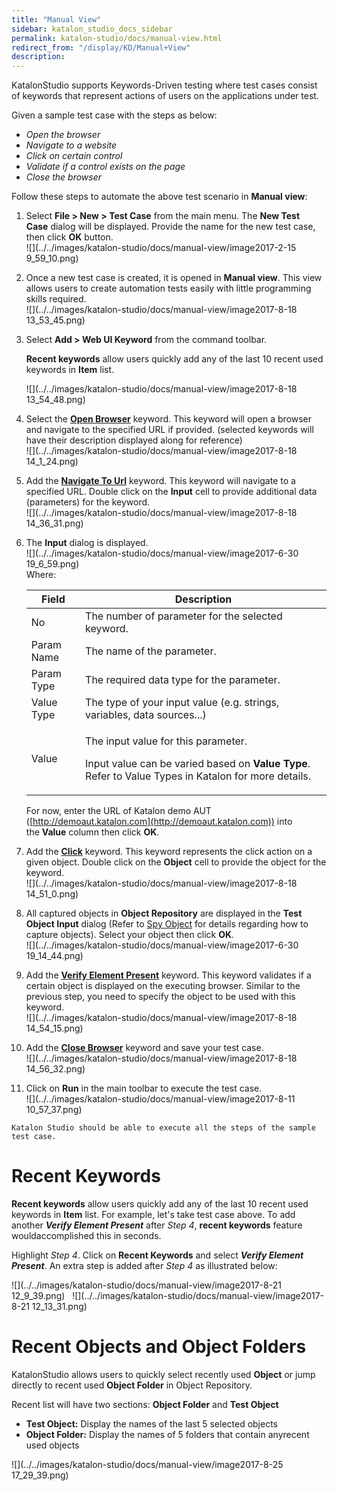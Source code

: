 ```yaml
---
title: "Manual View" 
sidebar: katalon_studio_docs_sidebar
permalink: katalon-studio/docs/manual-view.html 
redirect_from: "/display/KD/Manual+View" 
description: 
---
```

KatalonStudio supports Keywords-Driven testing where test cases consist of keywords that represent actions of users on the applications under test. 

Given a sample test case with the steps as below:

*   _Open the browser_
*   _Navigate to a website_
*   _Click on certain control_
*   _Validate if a control exists on the page_
*   _Close the browser_

Follow these steps to automate the above test scenario in **Manual view**:

1.  Select **File > New > Test Case** from the main menu. The **New Test Case** dialog will be displayed. Provide the name for the new test case, then click **OK** button.  
    ![](../../images/katalon-studio/docs/manual-view/image2017-2-15 9_59_10.png)  
      
    
2.  Once a new test case is created, it is opened in **Manual view**. This view allows users to create automation tests easily with little programming skills required.  
    ![](../../images/katalon-studio/docs/manual-view/image2017-8-18 13_53_45.png)  
      
    
3.  Select **Add > Web UI Keyword** from the command toolbar.
    
    **Recent keywords** allow users quickly add any of the last 10 recent used keywords in **Item** list.
    
      
    ![](../../images/katalon-studio/docs/manual-view/image2017-8-18 13_54_48.png)  
      
    
      
    
4.  Select the **[Open Browser](https://docs.katalon.com/display/KD/%5BWebUI%5D+Open+Browser)** keyword. This keyword will open a browser and navigate to the specified URL if provided. (selected keywords will have their description displayed along for reference)  
    ![](../../images/katalon-studio/docs/manual-view/image2017-8-18 14_1_24.png)  
      
    
5.  Add the **[Navigate To Url](https://docs.katalon.com/display/KD/%5BWebUI%5D+Navigate+to+Url)** keyword. This keyword will navigate to a specified URL. Double click on the **Input** cell to provide additional data (parameters) for the keyword.   
    ![](../../images/katalon-studio/docs/manual-view/image2017-8-18 14_36_31.png)  
      
    
6.  The **Input** dialog is displayed.   
    ![](../../images/katalon-studio/docs/manual-view/image2017-6-30 19_6_59.png)  
    Where:
    
    <table><thead><tr><th>Field</th><th>Description</th></tr></thead><tbody><tr><td>No</td><td>The number of parameter for the selected keyword.</td></tr><tr><td>Param Name</td><td>The name of the parameter.</td></tr><tr><td>Param Type</td><td>The required data type for the parameter.</td></tr><tr><td>Value Type</td><td>The type of your input value (e.g. strings, <a>variables</a>, <a>data sources</a>...)</td></tr><tr><td>Value</td><td><div><p>The input value for this parameter.</p><div><span></span><div><p><span>Input value can be varied based on&nbsp;</span><strong>Value Type</strong><span>. Refer to&nbsp;</span><a>Value Types in Katalon</a><span>&nbsp;for more details.</span></p></div></div></div></td></tr></tbody></table>
    
      
    For now, enter the URL of Katalon demo AUT ([http://demoaut.katalon.com](http://demoaut.katalon.com)) into the **Value** column then click **OK**.   
      
    
7.  Add the **[Click](https://docs.katalon.com/display/KD/%5BWebUI%5D+Click)** keyword. This keyword represents the click action on a given object. Double click on the **Object** cell to provide the object for the keyword.   
    ![](../../images/katalon-studio/docs/manual-view/image2017-8-18 14_51_0.png)  
      
    
8.  All captured objects in **Object Repository** are displayed in the **Test Object Input** dialog (Refer to [Spy Object](/display/KD/Spy+Object) for details regarding how to capture objects). Select your object then click **OK**.  
    ![](../../images/katalon-studio/docs/manual-view/image2017-6-30 19_14_44.png)  
      
    
9.  Add the **[Verify Element Present](https://docs.katalon.com/display/KD/%5BWebUI%5D+Verify+Element+Present)** keyword. This keyword validates if a certain object is displayed on the executing browser. Similar to the previous step, you need to specify the object to be used with this keyword.  
    ![](../../images/katalon-studio/docs/manual-view/image2017-8-18 14_54_15.png)  
      
    
10.  Add the **[Close Browser](https://docs.katalon.com/display/KD/%5BWebUI%5D+Close+Browser)** keyword and save your test case.  
    ![](../../images/katalon-studio/docs/manual-view/image2017-8-18 14_56_32.png)  
      
    
11.  Click on **Run** in the main toolbar to execute the test case.   
    ![](../../images/katalon-studio/docs/manual-view/image2017-8-11 10_57_37.png)  
      
    Katalon Studio should be able to execute all the steps of the sample test case.

Recent Keywords
===============

**Recent keywords** allow users quickly add any of the last 10 recent used keywords in **Item** list. For example, let's take test case above. To add another **_Verify Element Present_** after _Step 4_, **recent keywords** feature wouldaccomplished this in seconds.

Highlight _Step 4_. Click on **Recent Keywords** and select **_Verify Element Present_**. An extra step is added after _Step 4_ as illustrated below:

![](../../images/katalon-studio/docs/manual-view/image2017-8-21 12_9_39.png)   ![](../../images/katalon-studio/docs/manual-view/image2017-8-21 12_13_31.png)

Recent Objects and Object Folders
=================================

KatalonStudio allows users to quickly select recently used **Object** or jump directly to recent used **Object Folder** in Object Repository.

Recent list will have two sections: **Object Folder** and **Test Object**

*   **Test Object:** Display the names of the last 5 selected objects
*   **Object Folder:** Display the names of 5 folders that contain anyrecent used objects

![](../../images/katalon-studio/docs/manual-view/image2017-8-25 17_29_39.png)
